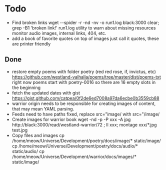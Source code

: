 # Todo

- Find broken links wget --spider -r -nd -nv -o run1.log black:3000 clear; grep -B1 'broken link!' run1.log utility to warn about missing resources monitor audio images, internal links, 404, etc.
- add a book of favorite quotes on top of images just call it quotes, these are printer friendly


## Done
- restore empty poems with folder poetry  (red red rose, if, invictus, etc) https://github.com/westland-valhalla/poems/tree/master/dist/poems-txt right now poems start with poetry-0016 so there are 16 empty slots in the beginning
- fetch the updated dates with gist https://gist.github.com/catpea/0f2de6ed7008a97da6ecbe0b3559cb88
- warrior origin needs to be responsible for creating images of content, that may mean YAML parsing.
- Feeds need to have paths fixed, replace src=\"image/ with src=\"/image/
- Create images for warrior book wget -nd -p -P xxx -A jpg http://black:3000/read/westland-warrior/72 ; ll xxx; montage xxx/*.jpg test.jpg
- Copy files and images cp /home/meow/Universe/Development/poetry/docs/image/* static/image/ cp /home/meow/Universe/Development/poetry/docs/audio/* static/audio/ cp /home/meow/Universe/Development/warrior/docs/images/* static/image/
